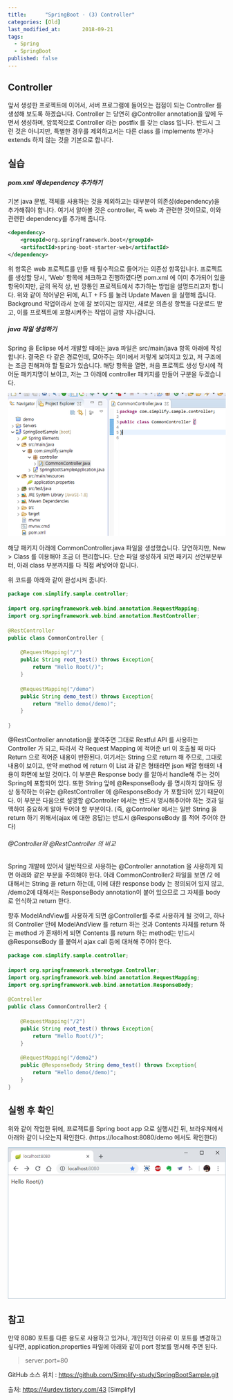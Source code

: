 ```yaml
---
title:      "SpringBoot - (3) Controller"
categories: [Old]
last_modified_at:       2018-09-21
tags:
  - Spring
  - SpringBoot
published: false
---
```



## Controller
앞서 생성한 프로젝트에 이어서, 서버 프로그램에 들어오는 접점이 되는 Controller 를 생성해 보도록 하겠습니다. Controller 는 당연히 @Controller annotation을 앞에 두면서 생성하며, 암묵적으로 Controller 라는 postfix 를 갖는 class 입니다. 반드시 그런 것은 아니지만, 특별한 경우를 제외하고서는 다른 class 를 implements 받거나 extends 하지 않는 것을 기본으로 합니다. 

## 실습

##### pom.xml 에 dependency 추가하기

기본 java 문법, 객체를 사용하는 것을 제외하고는 대부분이 의존성(dependency)을 추가해줘야 합니다. 여기서 알아볼 것은 controller, 즉 web 과 관련한 것이므로, 이와 관련한 dependency를 추가해 줍니다.


```xml
<dependency>
    <groupId>org.springframework.boot</groupId>
    <artifactId>spring-boot-starter-web</artifactId>
</dependency>
```

위 항목은 web 프로젝트를 만들 때 필수적으로 들어가는 의존성 항목입니다. 프로젝트를 생성할 당시, 'Web' 항목에 체크하고 진행하였다면 pom.xml 에 이미 추가되어 있을 항목이지만, 글의 목적 상, 빈 깡통인 프로젝트에서 추가하는 방법을 설명드리고자 합니다. 위와 같이 적어넣은 뒤에, ALT + F5 를 눌러 Update Maven 을 실행해 줍니다. Background 작업이라서 눈에 잘 보이지는 않지만, 새로운 의존성 항목을 다운로드 받고, 이를 프로젝트에 포함시켜주는 작업이 금방 지나갑니다.

##### java 파일 생성하기

Spring 을 Eclipse 에서 개발할 때에는 java 파일은 src/main/java 항목 아래에 작성합니다. 결국은 다 같은 경로인데, 모아주는 의미에서 저렇게 보여지고 있고, 저 구조에는 조금 친해져야 할 필요가 있습니다. 해당 항목을 열면, 처음 프로젝트 생성 당시에 적어둔 패키지명이 보이고, 저는 그 아래에 controller 패키지를 만들어 구분을 두겠습니다. 

![](/assets/images/posts/old/img/post/2018-09-27-spring-boot-03-controller/spring-boot-03-controller-00001.png)

해당 패키지 아래에 CommonController.java 파일을 생성했습니다. 당연하지만, New > Class 를 이용해야 조금 더 편리합니다. 단순 파일 생성하게 되면 패키지 선언부분부터, 아래 class 부분까지를 다 직접 써넣어야 합니다. 

위 코드를 아래와 같이 완성시켜 줍니다. 

```java
package com.simplify.sample.controller;
 
import org.springframework.web.bind.annotation.RequestMapping;
import org.springframework.web.bind.annotation.RestController;
 
@RestController
public class CommonController {
    
    @RequestMapping("/")
    public String root_test() throws Exception{
        return "Hello Root(/)";
    }
 
    @RequestMapping("/demo")
    public String demo_test() throws Exception{
        return "Hello demo(/demo)";
    }
 
}
```

@RestController annotation을 붙여주면 그대로 Restful API 를 사용하는 Controller 가 되고, 따라서 각 Request Mapping 에 적어준 url 이 호출될 때 마다 Return 으로 적어준 내용이 반환된다. 여기서는 String 으로 return 해 주므로, 그대로 내용이 보이고, 만약 method 에 return 이 List<String> 과 같은 형태라면 json 배열 형태의 내용이 화면에 보일 것이다. 이 부분은 Response body 를 알아서 handle해 주는 것이 Spring에 포함되어 있다. 또한 String 앞에 @ResponseBody 를 명시하지 않아도 정상 동작하는 이유는 @RestController 에 @ResponseBody 가 포함되어 있기 때문이다. 이 부분은 다음으로 설명할 @Controller 에서는 반드시 명시해주어야 하는 것과 일맥하여 중요하게 알아 두어야 할 부분이다. (즉, @Controller 에서는 일반 String 을 return 하기 위해서(ajax 에 대한 응답)는 반드시 @ResponseBody 를 적어 주어야 한다)

###### @Controller와 @RestController 의 비교

Spring 개발에 있어서 일반적으로 사용하는 @Controller annotation 을 사용하게 되면 아래와 같은 부분을 주의해야 한다. 아래 CommonController2 파일을 보면 /2 에 대해서는 String 을 return 하는데, 이에 대한 response body 는 정의되어 있지 않고, /demo2에 대해서는 ResponseBody annotation이 붙어 있으므로 그 자체를 body 로 인식하고 return 한다. 

향후 ModelAndView를 사용하게 되면 @Controller를 주로 사용하게 될 것이고, 하나의 Controller 안에 ModelAndView 를 return 하는 것과 Contents 자체를 return 하는 method 가 혼재하게 되면 Contents 를 return 하는 method는 반드시 @ResponseBody 를 붙여서 ajax call 등에 대처해 주어야 한다.

```java
package com.simplify.sample.controller;
 
import org.springframework.stereotype.Controller;
import org.springframework.web.bind.annotation.RequestMapping;
import org.springframework.web.bind.annotation.ResponseBody;
 
@Controller
public class CommonController2 {
 
    @RequestMapping("/2")
    public String root_test() throws Exception{
        return "Hello Root(/)";
    }
 
    @RequestMapping("/demo2")
    public @ResponseBody String demo_test() throws Exception{
        return "Hello demo(/demo)";
    }
}
```

## 실행 후 확인

위와 같이 작업한 뒤에, 프로젝트를 Spring boot app 으로 실행시킨 뒤, 브라우져에서 아래와 같이 나오는지 확인한다. (https://localhost:8080/demo 에서도 확인한다)

![](/assets/images/posts/old/img/post/2018-09-27-spring-boot-03-controller/spring-boot-03-controller-00002.png)

## 참고

만약 8080 포트를 다른 용도로 사용하고 있거나, 개인적인 이유로 이 포트를 변경하고 싶다면, application.properties 파일에 아래와 같이 port 정보를 명시해 주면 된다.

> server.port=80


GitHub 소스 위치 : https://github.com/Simplify-study/SpringBootSample.git

출처: https://4urdev.tistory.com/43 [Simplify]
